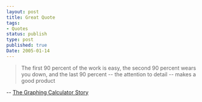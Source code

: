 ```yaml
---
layout: post
title: Great Quote
tags:
- Quotes
status: publish
type: post
published: true
Date: 2005-01-14
---
```

> The first 90 percent of the work is easy, the second 90 percent wears you down, and the last 90 percent -- the attention to detail -- makes a good product

-- [The Graphing Calculator Story](http://www.pacifict.com/Story/)
